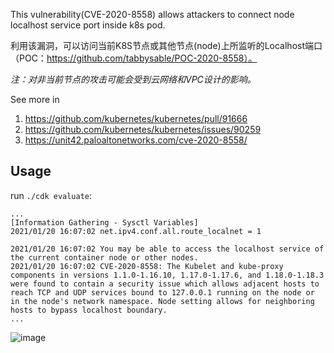 This vulnerability(CVE-2020-8558) allows attackers to connect node localhost service port inside k8s pod. 

利用该漏洞，可以访问当前K8S节点或其他节点(node)上所监听的Localhost端口（POC：https://github.com/tabbysable/POC-2020-8558）。   
  
*注：对非当前节点的攻击可能会受到云网络和VPC设计的影响。*

See more in 

1. https://github.com/kubernetes/kubernetes/pull/91666
2. https://github.com/kubernetes/kubernetes/issues/90259
3. https://unit42.paloaltonetworks.com/cve-2020-8558/

## Usage


run `./cdk evaluate`:

```
...
[Information Gathering - Sysctl Variables]
2021/01/20 16:07:02 net.ipv4.conf.all.route_localnet = 1

2021/01/20 16:07:02 You may be able to access the localhost service of the current container node or other nodes.
2021/01/20 16:07:02 CVE-2020-8558: The Kubelet and kube-proxy components in versions 1.1.0-1.16.10, 1.17.0-1.17.6, and 1.18.0-1.18.3 were found to contain a security issue which allows adjacent hosts to reach TCP and UDP services bound to 127.0.0.1 running on the node or in the node's network namespace. Node setting allows for neighboring hosts to bypass localhost boundary.
...
```

![image](https://user-images.githubusercontent.com/7868679/105202739-43b66a80-5b7d-11eb-92ad-c205a446ac7e.png)
